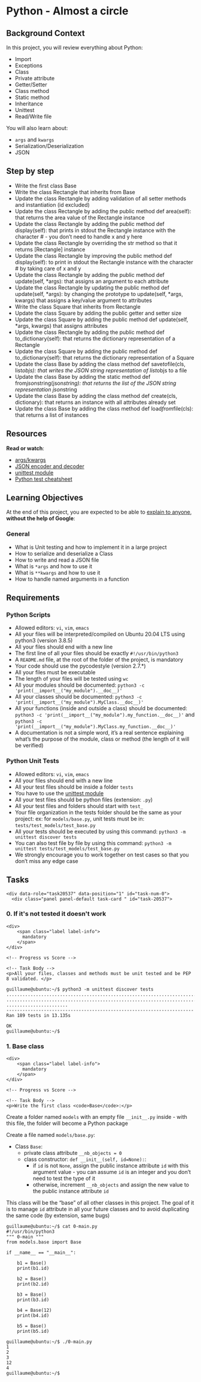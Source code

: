 # Python - Almost a circle


  <h2>Background Context</h2>

<p>In this project, you will review everything about Python:</p>

<ul>
<li>Import</li>
<li>Exceptions</li>
<li>Class</li>
<li>Private attribute</li>
<li>Getter/Setter</li>
<li>Class method</li>
<li>Static method</li>
<li>Inheritance</li>
<li>Unittest</li>
<li>Read/Write file</li>
</ul>

<p>You will also learn about:</p>

<ul>
<li><code>args</code> and <code>kwargs</code></li>
<li>Serialization/Deserialization</li>
<li>JSON</li>
</ul>


<h2>Step by step</h2>

<ul>
<li>Write the first class Base</li>
<li>Write the class Rectangle that inherits from Base</li>
<li>Update the class Rectangle by adding validation of all setter methods and instantiation (id excluded)</li>
<li>Update the class Rectangle by adding the public method def area(self): that returns the area value of the Rectangle instance</li>
<li>Update the class Rectangle by adding the public method def display(self): that prints in stdout the Rectangle instance with the character # - you don’t need to handle x and y here</li>
<li>Update the class Rectangle by overriding the str method so that it returns [Rectangle] instance</li>
<li>Update the class Rectangle by improving the public method def display(self): to print in stdout the Rectangle instance with the character # by taking care of x and y</li>
<li>Update the class Rectangle by adding the public method def update(self, *args): that assigns an argument to each attribute</li>
<li>Update the class Rectangle by updating the public method def update(self, *args): by changing the prototype to update(self, *args, kwargs) that assigns a key/value argument to attributes</li>
<li>Write the class Square that inherits from Rectangle</li>
<li>Update the class Square by adding the public getter and setter size</li>
<li>Update the class Square by adding the public method def update(self, *args, kwargs) that assigns attributes</li>
<li>Update the class Rectangle by adding the public method def to_dictionary(self): that returns the dictionary representation of a Rectangle</li>
<li>Update the class Square by adding the public method def to_dictionary(self): that returns the dictionary representation of a Square</li>
<li>Update the class Base by adding the class method def save<em>to</em>file(cls, list<em>objs): that writes the JSON string representation of list</em>objs to a file</li>
<li>Update the class Base by adding the static method def from<em>json</em>string(json<em>string): that returns the list of the JSON string representation json</em>string</li>
<li>Update the class Base by adding the class method def create(cls, dictionary): that returns an instance with all attributes already set</li>
<li>Update the class Base by adding the class method def load<em>from</em>file(cls): that returns a list of instances</li>
</ul>

<h2>Resources</h2>

<p><strong>Read or watch</strong>:</p>

<ul>
<li><a href="/rltoken/1VFpovKWOxo91RtP2lebZg" title="args/kwargs" target="_blank">args/kwargs</a> </li>
<li><a href="/rltoken/DfJsuOTXTv2t7ycPfEXZuw" title="JSON encoder and decoder" target="_blank">JSON encoder and decoder</a> </li>
<li><a href="/rltoken/_jqAzT_nImg88Bk36NHjMw" title="unittest module" target="_blank">unittest module</a> </li>
<li><a href="/rltoken/n7aJtd_G82AIQ9hxMg7nng" title="Python test cheatsheet" target="_blank">Python test cheatsheet</a> </li>
</ul>

<h2>Learning Objectives</h2>

<p>At the end of this project, you are expected to be able to <a href="/rltoken/H-uthlOO7nk1vorFnZtI7A" title="explain to anyone" target="_blank">explain to anyone</a>, <strong>without the help of Google</strong>:</p>

<h3>General</h3>

<ul>
<li>What is Unit testing and how to implement it in a large project</li>
<li>How to serialize and deserialize a Class</li>
<li>How to write and read a JSON file</li>
<li>What is <code>*args</code> and how to use it</li>
<li>What is <code>**kwargs</code> and how to use it</li>
<li>How to handle named arguments in a function</li>
</ul>

<h2>Requirements</h2>

<h3>Python Scripts</h3>

<ul>
<li>Allowed editors: <code>vi</code>, <code>vim</code>, <code>emacs</code></li>
<li>All your files will be interpreted/compiled on Ubuntu 20.04 LTS using python3 (version 3.8.5)</li>
<li>All your files should end with a new line</li>
<li>The first line of all your files should be exactly <code>#!/usr/bin/python3</code></li>
<li>A <code>README.md</code> file, at the root of the folder of the project, is mandatory</li>
<li>Your code should use the pycodestyle (version 2.7.*)</li>
<li>All your files must be executable</li>
<li>The length of your files will be tested using <code>wc</code></li>
<li>All your modules should be documented: <code>python3 -c &#39;print(__import__(&quot;my_module&quot;).__doc__)&#39;</code></li>
<li>All your classes should be documented: <code>python3 -c &#39;print(__import__(&quot;my_module&quot;).MyClass.__doc__)&#39;</code></li>
<li>All your functions (inside and outside a class) should be documented: <code>python3 -c &#39;print(__import__(&quot;my_module&quot;).my_function.__doc__)&#39;</code> and <code>python3 -c &#39;print(__import__(&quot;my_module&quot;).MyClass.my_function.__doc__)&#39;</code></li>
<li>A documentation is not a simple word, it&rsquo;s a real sentence explaining what&rsquo;s the purpose of the module, class or method (the length of it will be verified)</li>
</ul>

<h3>Python Unit Tests</h3>

<ul>
<li>Allowed editors: <code>vi</code>, <code>vim</code>, <code>emacs</code></li>
<li>All your files should end with a new line</li>
<li>All your test files should be inside a folder <code>tests</code></li>
<li>You have to use the <a href="/rltoken/_jqAzT_nImg88Bk36NHjMw" title="unittest module" target="_blank">unittest module</a> </li>
<li>All your test files should be python files (extension: <code>.py</code>)</li>
<li>All your test files and folders should start with <code>test_</code></li>
<li>Your file organization in the tests folder should be the same as your project: ex: for <code>models/base.py</code>, unit tests must be in: <code>tests/test_models/test_base.py</code></li>
<li>All your tests should be executed by using this command: <code>python3 -m unittest discover tests</code></li>
<li>You can also test file by file by using this command: <code>python3 -m unittest tests/test_models/test_base.py</code></li>
<li>We strongly encourage you to work together on test cases so that you don&rsquo;t miss any edge case</li>
</ul>

<h2 class="gap">Tasks</h2>

    <div data-role="task20537" data-position="1" id="task-num-0">
      <div class="panel panel-default task-card " id="task-20537">
  <span id="user_id" data-id="6138"></span>

  <div class="panel-heading panel-heading-actions">
    <h3 class="panel-title">
      0. If it&#39;s not tested it doesn&#39;t work
    </h3>

    <div>
        <span class="label label-info">
          mandatory
        </span>
    </div>
  </div>

  <div class="panel-body">
    <span id="user_id" data-id="6138"></span>

    <!-- Progress vs Score -->

    <!-- Task Body -->
    <p>All your files, classes and methods must be unit tested and be PEP 8 validated. </p>

<pre><code>guillaume@ubuntu:~/$ python3 -m unittest discover tests
...................................................................................
...................................................................................
.......................
----------------------------------------------------------------------
Ran 189 tests in 13.135s

OK
guillaume@ubuntu:~/$
</code></pre>


 <div class="panel-heading panel-heading-actions">
    <h3 class="panel-title">
      1. Base class
    </h3>

    <div>
        <span class="label label-info">
          mandatory
        </span>
    </div>
  </div>

  <div class="panel-body">
    <span id="user_id" data-id="6138"></span>

    <!-- Progress vs Score -->

    <!-- Task Body -->
    <p>Write the first class <code>Base</code>:</p>

<p>Create a folder named <code>models</code> with an empty file <code>__init__.py</code> inside - with this file, the folder will become a Python package</p>

<p>Create a file named <code>models/base.py</code>:</p>

<ul>
<li>Class <code>Base</code>:

<ul>
<li>private class attribute <code>__nb_objects = 0</code></li>
<li>class constructor: <code>def __init__(self, id=None):</code>:

<ul>
<li>if <code>id</code> is not <code>None</code>, assign the public instance attribute <code>id</code> with this argument value - you can assume <code>id</code> is an integer and you don&rsquo;t need to test the type of it</li>
<li>otherwise, increment <code>__nb_objects</code> and assign the new value to the public instance attribute <code>id</code></li>
</ul></li>
</ul></li>
</ul>

<p>This class will be the &ldquo;base&rdquo; of all other classes in this project. The goal of it is to manage <code>id</code> attribute in all your future classes and to avoid duplicating the same code (by extension, same bugs)</p>

<pre><code>guillaume@ubuntu:~/$ cat 0-main.py
#!/usr/bin/python3
&quot;&quot;&quot; 0-main &quot;&quot;&quot;
from models.base import Base

if __name__ == &quot;__main__&quot;:

    b1 = Base()
    print(b1.id)

    b2 = Base()
    print(b2.id)

    b3 = Base()
    print(b3.id)

    b4 = Base(12)
    print(b4.id)

    b5 = Base()
    print(b5.id)

guillaume@ubuntu:~/$ ./0-main.py
1
2
3
12
4
guillaume@ubuntu:~/$ 
</code></pre>

  </div>



